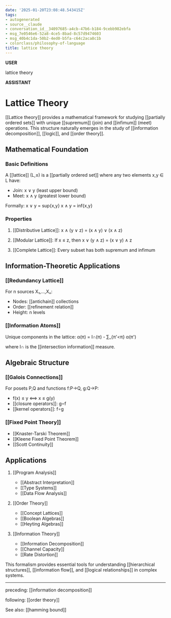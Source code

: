 ```yaml
---
date: '2025-01-20T23:08:48.543415Z'
tags:
- autogenerated
- source__claude
- conversation_id__34097685-a4cb-47b6-b184-9cebb982ebfa
- msg_7e0546e6-52a8-4ce5-8bad-8c57d9474603
- msg_40b4c1da-50b2-4ed0-b5fa-c64c2aca8c1b
- colorclass/philosophy-of-language
title: lattice theory
---
```


**USER**

lattice theory


**ASSISTANT**

# Lattice Theory

[[Lattice theory]] provides a mathematical framework for studying [[partially ordered sets]] with unique [[supremum]] (join) and [[infimum]] (meet) operations. This structure naturally emerges in the study of [[information decomposition]], [[logic]], and [[order theory]].

## Mathematical Foundation

### Basic Definitions

A [[lattice]] (L,≤) is a [[partially ordered set]] where any two elements x,y ∈ L have:
- Join: x ∨ y (least upper bound)
- Meet: x ∧ y (greatest lower bound)

Formally:
x ∨ y = sup{x,y}
x ∧ y = inf{x,y}

### Properties

1. [[Distributive Lattice]]:
   x ∧ (y ∨ z) = (x ∧ y) ∨ (x ∧ z)

2. [[Modular Lattice]]:
   If x ≤ z, then x ∨ (y ∧ z) = (x ∨ y) ∧ z

3. [[Complete Lattice]]:
   Every subset has both supremum and infimum

## Information-Theoretic Applications

### [[Redundancy Lattice]]
For n sources X₁,...,Xₙ:
- Nodes: [[antichain]] collections
- Order: [[refinement relation]]
- Height: n levels

### [[Information Atoms]]
Unique components in the lattice:
α(π) = I∩(π) - ∑_{π'<π} α(π')

where I∩ is the [[intersection information]] measure.

## Algebraic Structure

### [[Galois Connections]]
For posets P,Q and functions f:P→Q, g:Q→P:
- f(x) ≤ y ⟺ x ≤ g(y)
- [[closure operators]]: g∘f
- [[kernel operators]]: f∘g

### [[Fixed Point Theory]]
- [[Knaster-Tarski Theorem]]
- [[Kleene Fixed Point Theorem]]
- [[Scott Continuity]]

## Applications

1. [[Program Analysis]]
   - [[Abstract Interpretation]]
   - [[Type Systems]]
   - [[Data Flow Analysis]]

2. [[Order Theory]]
   - [[Concept Lattices]]
   - [[Boolean Algebras]]
   - [[Heyting Algebras]]

3. [[Information Theory]]
   - [[Information Decomposition]]
   - [[Channel Capacity]]
   - [[Rate Distortion]]

This formalism provides essential tools for understanding [[hierarchical structures]], [[information flow]], and [[logical relationships]] in complex systems.


---

preceding: [[information decomposition]]  


following: [[order theory]]

See also: [[hamming bound]]